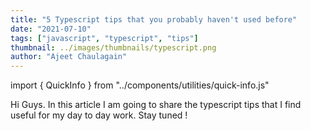 ```yaml
---
title: "5 Typescript tips that you probably haven't used before"
date: "2021-07-10"
tags: ["javascript", "typescript", "tips"]
thumbnail: ../images/thumbnails/typescript.png
author: "Ajeet Chaulagain"
---
```


import { QuickInfo } from "../components/utilities/quick-info.js"

Hi Guys. In this article I am going to share the typescript tips that I find useful for my day to day work. Stay tuned !
